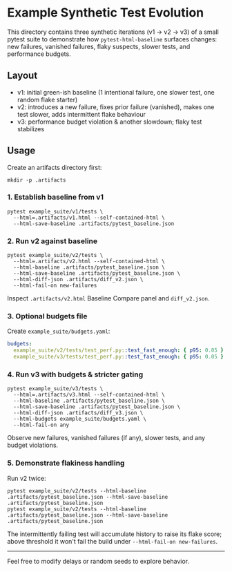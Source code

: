 # Example Synthetic Test Evolution

This directory contains three synthetic iterations (v1 -> v2 -> v3) of a small pytest suite to demonstrate how `pytest-html-baseline` surfaces changes: new failures, vanished failures, flaky suspects, slower tests, and performance budgets.

## Layout
- v1: initial green-ish baseline (1 intentional failure, one slower test, one random flake starter)
- v2: introduces a new failure, fixes prior failure (vanished), makes one test slower, adds intermittent flake behaviour
- v3: performance budget violation & another slowdown; flaky test stabilizes

## Usage
Create an artifacts directory first:
```
mkdir -p .artifacts
```

### 1. Establish baseline from v1
```
pytest example_suite/v1/tests \
  --html=.artifacts/v1.html --self-contained-html \
  --html-save-baseline .artifacts/pytest_baseline.json
```

### 2. Run v2 against baseline
```
pytest example_suite/v2/tests \
  --html=.artifacts/v2.html --self-contained-html \
  --html-baseline .artifacts/pytest_baseline.json \
  --html-save-baseline .artifacts/pytest_baseline.json \
  --html-diff-json .artifacts/diff_v2.json \
  --html-fail-on new-failures
```
Inspect `.artifacts/v2.html` Baseline Compare panel and `diff_v2.json`.

### 3. Optional budgets file
Create `example_suite/budgets.yaml`:
```yaml
budgets:
  example_suite/v2/tests/test_perf.py::test_fast_enough: { p95: 0.05 }
  example_suite/v3/tests/test_perf.py::test_fast_enough: { p95: 0.05 }
```

### 4. Run v3 with budgets & stricter gating
```
pytest example_suite/v3/tests \
  --html=.artifacts/v3.html --self-contained-html \
  --html-baseline .artifacts/pytest_baseline.json \
  --html-save-baseline .artifacts/pytest_baseline.json \
  --html-diff-json .artifacts/diff_v3.json \
  --html-budgets example_suite/budgets.yaml \
  --html-fail-on any
```

Observe new failures, vanished failures (if any), slower tests, and any budget violations.

### 5. Demonstrate flakiness handling
Run v2 twice:
```
pytest example_suite/v2/tests --html-baseline .artifacts/pytest_baseline.json --html-save-baseline .artifacts/pytest_baseline.json
pytest example_suite/v2/tests --html-baseline .artifacts/pytest_baseline.json --html-save-baseline .artifacts/pytest_baseline.json
```
The intermittently failing test will accumulate history to raise its flake score; above threshold it won't fail the build under `--html-fail-on new-failures`.

---
Feel free to modify delays or random seeds to explore behavior.
